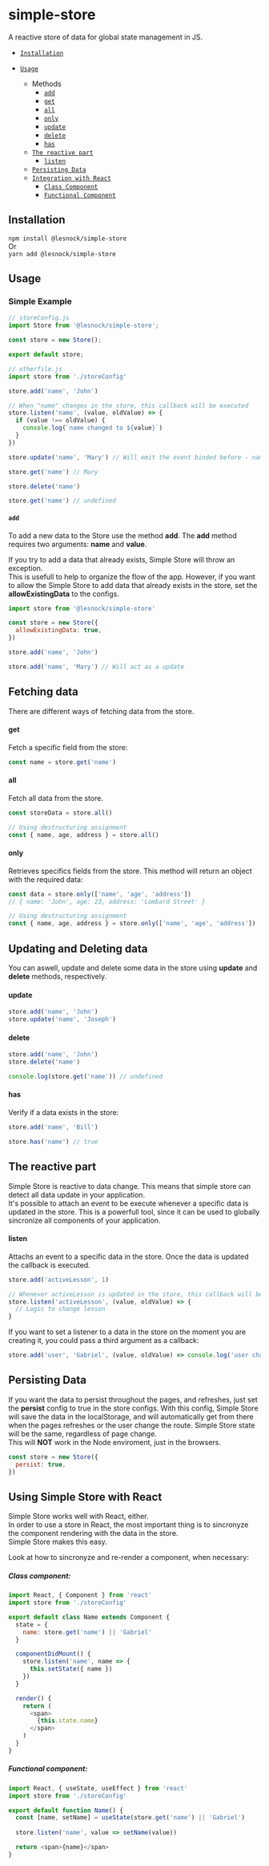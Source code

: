 # simple-store
A reactive store of data for global state management in JS.

- [`Installation`](#installation)

- [`Usage`](#usage)
  - Methods
    - [`add`](#add)
    - [`get`](#get)
    - [`all`](#all)
    - [`only`](#only)
    - [`update`](#update)
    - [`delete`](#delete)
    - [`has`](#has)
  - [`The reactive part`](#the-reactive-part)
    - [`listen`](#listen)
  - [`Persisting Data`](#persisting-data)
  - [`Integration with React`](#using-simple-store-with-react)
    - [`Class Component`](#class-component)
    - [`Functional Component`](#functional-component)

## Installation
`npm install @lesnock/simple-store`  
Or  
`yarn add @lesnock/simple-store`

## Usage

### Simple Example
```javascript
// storeConfig.js
import Store from '@lesnock/simple-store';

const store = new Store();

export default store;

// otherfile.js
import store from './storeConfig'

store.add('name', 'John')

// When "name" changes in the store, this callback will be executed
store.listen('name', (value, oldValue) => {
  if (value !== oldValue) {
    console.log(`name changed to ${value}`)
  }
})

store.update('name', 'Mary') // Will emit the event binded before - name changed to 'Mary'

store.get('name') // Mary

store.delete('name')

store.get('name') // undefined
```

#### `add`
To add a new data to the Store use the method **add**. The **add** method requires two arguments: 
**name** and **value**.  

If you try to add a data that already exists, Simple Store will throw an exception.  
This is usefull to help to organize the flow of the app. However, if you want to allow the Simple Store to add data that already exists in the store, set the **allowExistingData** to the configs.
```javascript
import store from '@lesnock/simple-store'

const store = new Store({
  allowExistingData: true,
})

store.add('name', 'John')

store.add('name', 'Mary') // Will act as a update
```
## Fetching data
There are different ways of fetching data from the store.
#### get
Fetch a specific field from the store:
```javascript
const name = store.get('name')
```

#### all
Fetch all data from the store.
```javascript
const storeData = store.all()

// Using destructuring assignment
const { name, age, address } = store.all()
```

#### only
Retrieves specifics fields from the store.
This method will return an object with the required data:
```javascript
const data = store.only(['name', 'age', 'address']) 
// { name: 'John', age: 23, address: 'Lombard Street' }

// Using destructuring assignment
const { name, age, address } = store.only(['name', 'age', 'address'])
```

## Updating and Deleting data

You can aswell, update and delete some data in the store using **update** and **delete** methods, respectively.  

#### update
```javascript
store.add('name', 'John')
store.update('name', 'Joseph')
``` 

#### delete
```javascript
store.add('name', 'John')
store.delete('name')

console.log(store.get('name')) // undefined
``` 

#### has
Verify if a data exists in the store:
```javascript
store.add('name', 'Bill')

store.has('name') // true
```

## The reactive part
Simple Store is reactive to data change. This means that simple store can detect all data update in your application.  
It's possible to attach an event to be execute whenever a specific data is updated in the store.
This is a powerfull tool, since it can be used to globally sincronize all components of your application.

#### listen
Attachs an event to a specific data in the store. Once the data is updated the callback is executed.
```javascript
store.add('activeLesson', 1)

// Whenever activeLesson is updated in the store, this callback will be executed
store.listen('activeLesson', (value, oldValue) => {
  // Logic to change lesson
}
```

If you want to set a listener to a data in the store on the moment you are creating it, you could pass a third argument as a callback:
```javascript
store.add('user', 'Gabriel', (value, oldValue) => console.log('user changed'))
```

## Persisting Data

If you want the data to persist throughout the pages, and refreshes,
just set the **persist** config to true in the store configs. With this config, Simple Store will
save the data in the localStorage, and will automatically get from there when the pages refreshes
or the user change the route. Simple Store state will be the same, regardless of page change.  
This will **NOT** work in the Node enviroment, just in the browsers.
```javascript
const store = new Store({
  persist: true,
}) 
```

## Using Simple Store with React
Simple Store works well with React, either.  
In order to use a store in React, the most important thing is to sincronyze the component rendering
with the data in the store.  
Simple Store makes this easy.

Look at how to sincronyze and re-render a component, when necessary:  
##### Class component:
```javascript
import React, { Component } from 'react'
import store from './storeConfig'

export default class Name extends Component {
  state = {
    name: store.get('name') || 'Gabriel'
  }

  componentDidMount() {
    store.listen('name', name => {
      this.setState({ name })
    })
  }

  render() {
    return (
      <span>
        {this.state.name}
      </span>
    )
  }
}
```

##### Functional component:
```javascript
import React, { useState, useEffect } from 'react'
import store from './storeConfig'

export default function Name() {
  const [name, setName] = useState(store.get('name') || 'Gabriel')
  
  store.listen('name', value => setName(value))

  return <span>{name}</span>
}